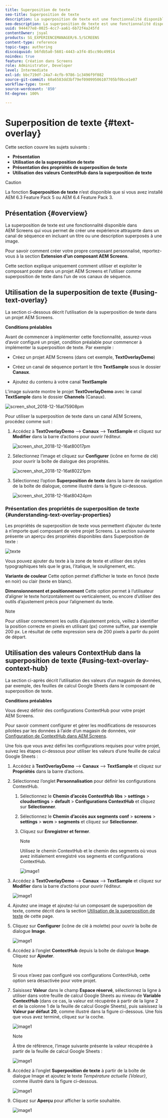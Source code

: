 ```yaml
---
title: Superposition de texte
seo-title: Superposition de texte
description: La superposition de texte est une fonctionnalité disponible dans AEM Screens qui vous permet de créer une expérience attrayante dans un canal de séquence en incluant un titre ou une description superposés à une image. Consultez cette page pour en savoir plus.
seo-description: La superposition de texte est une fonctionnalité disponible dans AEM Screens qui vous permet de créer une expérience attrayante dans un canal de séquence en incluant un titre ou une description superposés à une image. Consultez cette page pour en savoir plus.
uuid: 944477e8-0025-4cc7-aa61-6b72f4a245fd
contentOwner: jsyal
products: SG_EXPERIENCEMANAGER/6.5/SCREENS
content-type: reference
topic-tags: authoring
discoiquuid: b6fdb5a0-5601-4443-a3f4-85cc90c49914
noindex: true
feature: Création dans Screens
role: Administrator, Developer
level: Intermediate
exl-id: bbc719df-24a7-4cfb-9786-1c3496f9f082
source-git-commit: 60a6583dd3bf79ef09099506107705bf0bce1e07
workflow-type: tm+mt
source-wordcount: '850'
ht-degree: 100%

---
```


# Superposition de texte {#text-overlay}

Cette section couvre les sujets suivants :

* **Présentation**
* **Utilisation de la superposition de texte**
* **Présentation des propriétés de superposition de texte**
* **Utilisation des valeurs ContextHub dans la superposition de texte**

>[!CAUTION]
>
>La fonction **Superposition de texte** n’est disponible que si vous avez installé AEM 6.3 Feature Pack 5 ou AEM 6.4 Feature Pack 3.

## Présentation {#overview}

La superposition de texte est une fonctionnalité disponible dans AEM Screens qui vous permet de créer une expérience attrayante dans un canal de séquence en incluant un titre ou une description superposés à une image.

Pour savoir comment créer votre propre composant personnalisé, reportez-vous à la section **Extension d’un composant AEM Screens**.

Cette section explique uniquement comment utiliser et exploiter le composant poster dans un projet AEM Screens et l’utiliser comme superposition de texte dans l’un de vos canaux de séquence.

## Utilisation de la superposition de texte {#using-text-overlay}

La section ci-dessous décrit l’utilisation de la superposition de texte dans un projet AEM Screens.

**Conditions préalables**

Avant de commencer à implémenter cette fonctionnalité, assurez-vous d’avoir configuré un projet, condition préalable pour commencer à implémenter la superposition de texte. Par exemple :

* Créez un projet AEM Screens (dans cet exemple, **TextOverlayDemo**)

* Créez un canal de séquence portant le titre **TextSample** sous le dossier **Canaux**.

* Ajoutez du contenu à votre canal **TextSample**

L’image suivante montre le projet **TextOverlayDemo** avec le canal **TextSample** dans le dossier **Channels** (Canaux).

![screen_shot_2018-12-16at75908pm](assets/screen_shot_2018-12-16at75908pm.png)

Pour utiliser la superposition de texte dans un canal AEM Screens, procédez comme suit :

1. Accédez à **TextOverlayDemo** --> **Canaux** --> **TextSample** et cliquez sur **Modifier** dans la barre d’actions pour ouvrir l’éditeur.

   ![screen_shot_2018-12-16at80017pm](assets/screen_shot_2018-12-16at80017pm.png)

1. Sélectionnez l’image et cliquez sur **Configurer** (icône en forme de clé) pour ouvrir la boîte de dialogue des propriétés.

   ![screen_shot_2018-12-16at80221pm](assets/screen_shot_2018-12-16at80221pm.png)

1. Sélectionnez l’option **Superposition de texte** dans la barre de navigation de la boîte de dialogue, comme illustré dans la figure ci-dessous.

   ![screen_shot_2018-12-16at80424pm](assets/screen_shot_2018-12-16at80424pm.png)

### Présentation des propriétés de superposition de texte {#understanding-text-overlay-properties}

Les propriétés de superposition de texte vous permettent d’ajouter du texte à n’importe quel composant de votre projet Screens. La section suivante présente un aperçu des propriétés disponibles dans Superposition de texte :

![texte](assets/text.gif)

Vous pouvez ajouter du texte à la zone de texte et utiliser des styles typographiques tels que le gras, l’italique, le soulignement, etc.

**Variante de couleur** Cette option permet d’afficher le texte en foncé (texte en noir) ou clair (texte en blanc).

**Dimensionnement et positionnement** Cette option permet à l’utilisateur d’aligner le texte horizontalement ou verticalement, ou encore d’utiliser des outils d’ajustement précis pour l’alignement du texte.

>[!NOTE]
>
>Pour utiliser correctement les outils d’ajustement précis, veillez à identifier la position correcte en pixels en utilisant (px) comme suffixe, par exemple 200 px. Le résultat de cette expression sera de 200 pixels à partir du point de départ.

## Utilisation des valeurs ContextHub dans la superposition de texte {#using-text-overlay-context-hub}

La section ci-après décrit l’utilisation des valeurs d’un magasin de données, par exemple, des feuilles de calcul Google Sheets dans le composant de superposition de texte.

**Conditions préalables**

Vous devez définir des configurations ContextHub pour votre projet AEM Screens.

Pour savoir comment configurer et gérer les modifications de ressources pilotées par les données à l’aide d’un magasin de données, voir [Configuration de ContextHub dans AEM Screens](https://docs.adobe.com/content/help/fr-FR/experience-manager-screens/user-guide/developing/configuring-context-hub.html).

Une fois que vous avez défini les configurations requises pour votre projet, suivez les étapes ci-dessous pour utiliser les valeurs d’une feuille de calcul Google Sheets :

1. Accédez à **TextOverlayDemo** --> **Canaux** --> **TextSample** et cliquez sur **Propriétés** dans la barre d’actions.

1. Sélectionnez l’onglet **Personnalisation** pour définir les configurations ContextHub.

   1. Sélectionnez le **Chemin d’accès ContextHub** **libs** > **settings** > **cloudsettings** > **default** > **Configurations ContextHub** et cliquez sur **Sélectionner**.

   1. Sélectionnez le **Chemin d’accès aux segments** **conf** > **screens** > **settings** > **wcm** > **segments** et cliquez sur **Sélectionner**.

   1. Cliquez sur **Enregistrer et fermer**.

      >[!NOTE]
      >
      >Utilisez le chemin ContextHub et le chemin des segments où vous avez initialement enregistré vos segments et configurations ContextHub.

      ![image1](/help/user-guide/assets/text-overlay/text-overlay8.png)

1. Accédez à **TextOverlayDemo** --> **Canaux** --> **TextSample** et cliquez sur **Modifier** dans la barre d’actions pour ouvrir l’éditeur.

   ![image1](/help/user-guide/assets/text-overlay/text-overlay1.png)

1. Ajoutez une image et ajoutez-lui un composant de superposition de texte, comme décrit dans la section [Utilisation de la superposition de texte](/help/user-guide/text-overlay.md#using-text-overlay) de cette page.

1. Cliquez sur **Configurer** (icône de clé à molette) pour ouvrir la boîte de dialogue **Image**.

   ![image1](/help/user-guide/assets/text-overlay/text-overlay4.png)

1. Accédez à l’onglet **ContextHub** depuis la boîte de dialogue **Image**. Cliquez sur **Ajouter**.

   >[!NOTE]
   >Si vous n’avez pas configuré vos configurations ContextHub, cette option sera désactivée pour votre projet.

1. Saisissez **Valeur** dans le champ **Espace réservé**, sélectionnez la ligne à utiliser dans votre feuille de calcul Google Sheets au niveau de **Variable ContextHub** (dans ce cas, la valeur est récupérée à partir de la ligne 2 et de la colonne 1 de la feuille de calcul Google Sheets), puis saisissez la **Valeur par défaut** **20**, comme illustré dans la figure ci-dessous. Une fois que vous avez terminé, cliquez sur la coche.

   ![image1](/help/user-guide/assets/text-overlay/text-overlay5.png)

   >[!NOTE]
   >À titre de référence, l’image suivante présente la valeur récupérée à partir de la feuille de calcul Google Sheets :

   ![image1](/help/user-guide/assets/text-overlay/text-overlay6.png)

1. Accédez à l’onglet **Superposition de texte** à partir de la boîte de dialogue Image et ajoutez le texte *Température actuelle {Valeur}*, comme illustré dans la figure ci-dessous.

   ![image1](/help/user-guide/assets/text-overlay/text-overlay7.png)

1. Cliquez sur **Aperçu** pour afficher la sortie souhaitée.

   ![image1](/help/user-guide/assets/text-overlay/text-overlay10.png)
